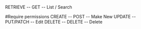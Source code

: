RETRIEVE -- GET -- List / Search

#Require permissions
CREATE -- POST -- Make New
UPDATE -- PUT/PATCH -- Edit
DELETE -- DELETE -- Delete
